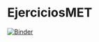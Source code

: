 # EjerciciosMET

[![Binder](https://mybinder.org/badge_log.svg )](https://mybinder.org/v2/gh/MiguelMelilla/EjerciciosMET/main)
